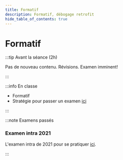 ```yaml
---
title: Formatif
description: Formatif, débogage retrofit
hide_table_of_contents: true
---
```


# Formatif

<Row>

<Column>

:::tip Avant la séance (2h)

Pas de nouveau contenu. Révisions. Examen imminent!

:::

</Column>

<Column>

:::info En classe

- Formatif
- Stratégie pour passer un examen [ici](truc-examen)

:::

</Column>

</Row>

:::note Examens passés


### Examen intra 2021

L'examen intra de 2021 pour se pratiquer [ici](pathname:///file/intra2021).


:::
